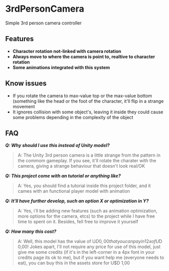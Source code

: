 # 3rdPersonCamera
Simple 3rd person camera controller

## Features
* **Character rotation not-linked with camera rotation**  
* **Always move to where the camera is point to, realtive to character rotation**
* **Some animations integrated with this system**  

## Know issues
* If you rotate the camera to max-value top or the max-value bottom (something like the head or the foot of the character, it'll flip in a strange movement  
* It ignores collision with some object's, leaving it inside they could cause some problems depending in the complexity of the object


## FAQ

***Q: Why should I use this instead of Unity model?***
>A: The Unity 3rd person camera is a little strange from the pattern in the commom gameplay. If you see, it'll rotate the charater with the camera, giving a strange behaviour that doesn't look real/OK

***Q: This project come with an tutorial or anything like?***
>A: Yes, you should find a tutorial inside this project folder, and it cames with an functional player model with animation

***Q: It'll have further develop, such an option X or optimization in Y?***
>A: Yes, i'll be adding new features (such as animation optimization, more options for the camera, etcs) to the project while I have free time to spent on it. Besides, fell free to improve it yourself

***Q: How many this cost?***
>A: Well, this model has the value of U$D 0,00 that you can pay in 12x of U$D 0,00! Jokes apart, I'll not require any price for use of this model, just give me some credits (if it's in the left-corner in a 4px font in your credits page its ok to me), but if you want help me (everyone needs to eat), you can buy this in the assets store for U$D 1,00
